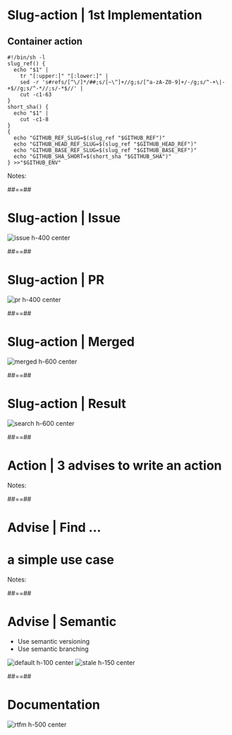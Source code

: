 <!-- .slide: class="with-code max-height" -->

# Slug-action | 1st Implementation

## Container action

```shell
#!/bin/sh -l
slug_ref() {
  echo "$1" |
    tr "[:upper:]" "[:lower:]" |
    sed -r 's#refs/[^\/]*/##;s/[~\^]+//g;s/[^a-zA-Z0-9]+/-/g;s/^-+\|-+$//g;s/^-*//;s/-*$//' |
    cut -c1-63
}
short_sha() {
  echo "$1" |
    cut -c1-8
}
{
  echo "GITHUB_REF_SLUG=$(slug_ref "$GITHUB_REF")"
  echo "GITHUB_HEAD_REF_SLUG=$(slug_ref "$GITHUB_HEAD_REF")"
  echo "GITHUB_BASE_REF_SLUG=$(slug_ref "$GITHUB_BASE_REF")"
  echo "GITHUB_SHA_SHORT=$(short_sha "$GITHUB_SHA")"
} >>"$GITHUB_ENV"
```

Notes:

##==##

# Slug-action | Issue

![issue h-400 center](./assets/images/issue-other-os.png)

##==##

# Slug-action | PR

![pr h-400 center](./assets/images/issue-os-pr.png)

##==##

# Slug-action | Merged

![merged h-600 center](./assets/images/twitter-merge-os-pr.png)

##==##

# Slug-action | Result

![search h-600 center](./assets/images/github-code-search.png)

##==##

<!-- .slide: class="transition sfeir-bg-red" -->

# Action | 3 advises to write an action

Notes:

##==##

# Advise | Find ...

# a simple use case

Notes:

##==##

# Advise | Semantic

- Use semantic versioning
- Use semantic branching

![default h-100 center](./assets/images/github-default-branch.png)
![stale h-150 center](./assets/images/github-stale-branches.png)

##==##

# Documentation

![rtfm h-500 center](./assets/images/RTFM.png)
